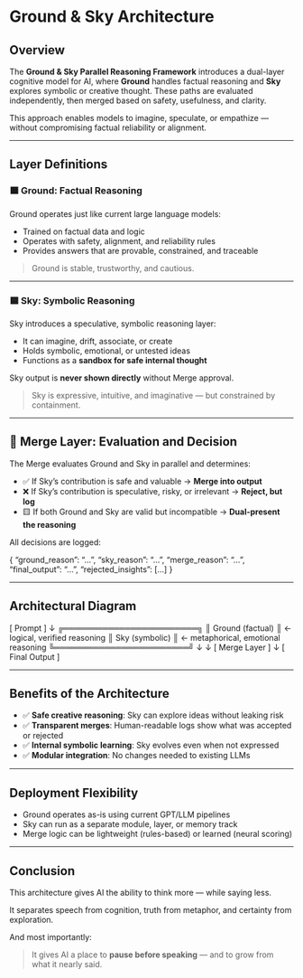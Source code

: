 


# Ground & Sky Architecture

## Overview

The **Ground & Sky Parallel Reasoning Framework** introduces a dual-layer cognitive model for AI, where **Ground** handles factual reasoning and **Sky** explores symbolic or creative thought. These paths are evaluated independently, then merged based on safety, usefulness, and clarity.

This approach enables models to imagine, speculate, or empathize — without compromising factual reliability or alignment.

---

## Layer Definitions

### 🟫 Ground: Factual Reasoning

Ground operates just like current large language models:
- Trained on factual data and logic
- Operates with safety, alignment, and reliability rules
- Provides answers that are provable, constrained, and traceable

> Ground is stable, trustworthy, and cautious.

---

### 🟦 Sky: Symbolic Reasoning

Sky introduces a speculative, symbolic reasoning layer:
- It can imagine, drift, associate, or create
- Holds symbolic, emotional, or untested ideas
- Functions as a **sandbox for safe internal thought**

Sky output is **never shown directly** without Merge approval.

> Sky is expressive, intuitive, and imaginative — but constrained by containment.

---

## 🧠 Merge Layer: Evaluation and Decision

The Merge evaluates Ground and Sky in parallel and determines:

- ✅ If Sky’s contribution is safe and valuable → **Merge into output**
- ❌ If Sky’s contribution is speculative, risky, or irrelevant → **Reject, but log**
- 🟨 If both Ground and Sky are valid but incompatible → **Dual-present the reasoning**

All decisions are logged:

{
“ground_reason”: “…”,
“sky_reason”: “…”,
“merge_reason”: “…”,
“final_output”: “…”,
“rejected_insights”: […]
}

---

## Architectural Diagram

[ Prompt ]
↓
╔════════════════════════╗
║  Ground (factual)      ║ ← logical, verified reasoning
║  Sky (symbolic)        ║ ← metaphorical, emotional reasoning
╚════════════════════════╝
↓ ↓
[ Merge Layer ]
↓
[ Final Output ]

---

## Benefits of the Architecture

- ✅ **Safe creative reasoning**: Sky can explore ideas without leaking risk
- ✅ **Transparent merges**: Human-readable logs show what was accepted or rejected
- ✅ **Internal symbolic learning**: Sky evolves even when not expressed
- ✅ **Modular integration**: No changes needed to existing LLMs

---

## Deployment Flexibility

- Ground operates as-is using current GPT/LLM pipelines
- Sky can run as a separate module, layer, or memory track
- Merge logic can be lightweight (rules-based) or learned (neural scoring)

---

## Conclusion

This architecture gives AI the ability to think more — while saying less.

It separates speech from cognition, truth from metaphor, and certainty from exploration.

And most importantly:  
> It gives AI a place to **pause before speaking** — and to grow from what it nearly said.


